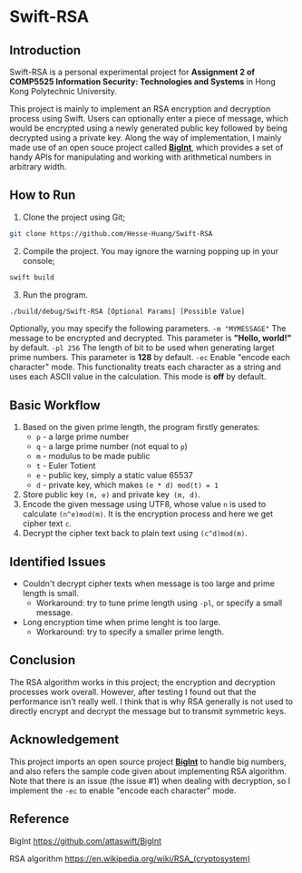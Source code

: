 # Swift-RSA

## Introduction

Swift-RSA is a personal experimental project for **Assignment 2 of COMP5525 Information Security: Technologies and Systems** in Hong Kong Polytechnic University.

This project is mainly to implement an RSA encryption and decryption process using Swift. Users can optionally enter a piece of message, which would be encrypted using a newly generated public key followed by being decrypted using a private key. Along the way of implementation, I mainly made use of an open souce project called **[BigInt](https://github.com/attaswift/BigInt)**, which provides a set of handy APIs for manipulating and working with arithmetical numbers in arbitrary width.



## How to Run
1. Clone the project using Git;
```sh
git clone https://github.com/Hesse-Huang/Swift-RSA
```
2. Compile the project. You may ignore the warning popping up in your console;
```sh
swift build
```
3. Run the program. 
```sh
./build/debug/Swift-RSA [Optional Params] [Possible Value]
```
Optionally, you may specify the following parameters.
`-m "MYMESSAGE"` The message to be encrypted and decrypted. This parameter is **"Hello, world!"** by default.
`-pl 256` The length of bit to be used when generating larget prime numbers. This parameter is **128** by default.
`-ec` Enable "encode each character" mode. This functionality treats each character as a string and uses each ASCII value in the calculation. This mode is **off** by default.




## Basic Workflow

1. Based on the given prime length, the program firstly generates:
   * `p` - a large prime number
   * `q` - a large prime number (not equal to `p`)
   * `m` - modulus to be made public
   * `t` - Euler Totient
   * `e` - public key, simply a static value 65537
   * `d` - private key, which makes `(e * d) mod(t) = 1`
2. Store public key `(m, e)` and private key` (m, d)`.
3. Encode the given message using UTF8, whose value `n` is used to calculate `(n^e)mod(m)`. It is the encryption process and here we get cipher text `c`.
4. Decrypt the cipher text back to plain text using `(c^d)mod(m)`.




## Identified Issues

* Couldn't decrypt cipher texts when message is too large and prime length is small.
  * Workaround: try to tune prime length using `-pl`, or specify a small message.
* Long encryption time when prime lenght is too large.
  * Workaround: try to specify a smaller prime length.




## Conclusion

The RSA algorithm works in this project; the encryption and decryption processes work overall. However, after testing I found out that the performance isn't really well. I think that is why RSA generally is not used to directly encrypt and decrypt the message but to transmit symmetric keys.



## Acknowledgement

This project imports an open source project **[BigInt](https://github.com/attaswift/BigInt)** to handle big numbers, and also refers the sample code given about implementing RSA algorithm. Note that there is an issue (the issue #1) when dealing with decryption, so I implement the `-ec` to enable "encode each character" mode.



## Reference

BigInt https://github.com/attaswift/BigInt

RSA algorithm https://en.wikipedia.org/wiki/RSA_(cryptosystem)



